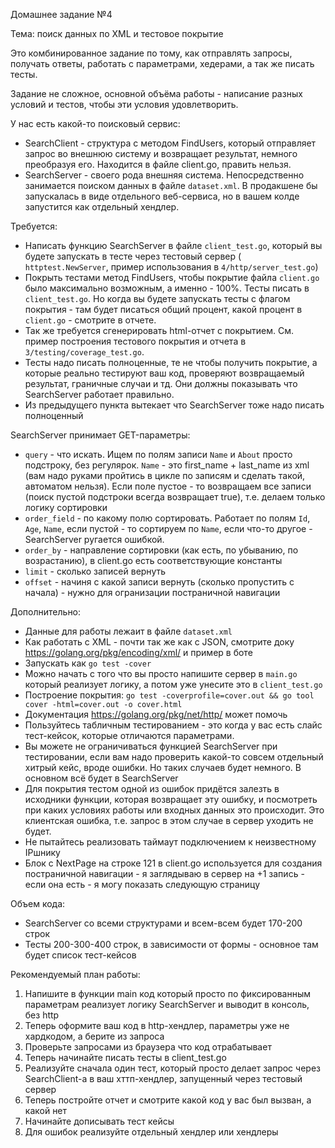 Домашнее задание №4

Тема: поиск данных по XML и тестовое покрытие

Это комбинированное задание по тому, как отправлять запросы, получать ответы, работать с параметрами, хедерами, а так же
писать тесты.

Задание не сложное, основной объёма работы - написание разных условий и тестов, чтобы эти условия удовлетворить.

У нас есть какой-то поисковый сервис:

* SearchClient - структура с методом FindUsers, который отправляет запрос во внешнюю систему и возвращает результат,
  немного преобразуя его. Находится в файле client.go, править нельзя.
* SearchServer - своего рода внешняя система. Непосредственно занимается поиском данных в файле `dataset.xml`. В
  продакшене бы запускалась в виде отдельного веб-сервиса, но в вашем колде запустится как отдельный хендлер.

Требуется:

* Написать функцию SearchServer в файле `client_test.go`, который вы будете запускать в тесте через тестовый сервер (
  `httptest.NewServer`, пример использования в `4/http/server_test.go`)
* Покрыть тестами метод FindUsers, чтобы покрытие файла `client.go` было максимально возможным, а именно - 100%. Тесты
  писать в `client_test.go`. Но когда вы будете запускать тесты с флагом покрытия - там будет писаться общий процент,
  какой процент в `client.go` - смотрите в отчете.
* Так же требуется сгенерировать html-отчет с покрытием. См. пример построения тестового покрытия и отчета в
  `3/testing/coverage_test.go`.
* Тесты надо писать полноценные, те не чтобы получить покрытие, а которые реально тестируют ваш код, проверяют
  возвращаемый результат, граничные случаи и тд. Они должны показывать что SearchServer работает правильно.
* Из предыдущего пункта вытекает что SearchServer тоже надо писать полноценный

SearchServer принимает GET-параметры:

* `query` - что искать. Ищем по полям записи `Name` и `About` просто подстроку, без регулярок. `Name` - это first_name +
  last_name из xml (вам надо руками пройтись в цикле по записям и сделать такой, автоматом нельзя). Если поле пустое -
  то возвращаем все записи (поиск пустой подстроки всегда возвращает true), т.е. делаем только логику сортировки
* `order_field` - по какому полю сортировать. Работает по полям `Id`, `Age`, `Name`, если пустой - то сортируем по
  `Name`, если что-то другое - SearchServer ругается ошибкой.
* `order_by` - направление сортировки (как есть, по убыванию, по возрастанию), в client.go есть соответствующие
  константы
* `limit` - сколько записей вернуть
* `offset` - начиня с какой записи вернуть (сколько пропустить с начала) - нужно для огранизации постраничной навигации

Дополнительно:

* Данные для работы лежаит в файле `dataset.xml`
* Как работать с XML - почти так же как с JSON, смотрите доку https://golang.org/pkg/encoding/xml/ и пример в боте
* Запускать как `go test -cover`
* Можно начать с того что вы просто напишите сервер в `main.go` который реализует логику, а потом уже унесите это в
  `client_test.go`
* Построение покрытия: `go test -coverprofile=cover.out && go tool cover -html=cover.out -o cover.html`
* Документация https://golang.org/pkg/net/http/ может помочь
* Пользуйтесь табличным тестированием - это когда у вас есть слайс тест-кейсок, которые отличаются параметрами.
* Вы можете не ограничиваться функцией SearchServer при тестировании, если вам надо проверить какой-то совсем отдельный
  хитрый кейс, вроде ошибки. Но таких случаев будет немного. В основном всё будет в SearchServer
* Для покрытия тестом одной из ошибок придётся залезть в исходники функции, которая возвращает эту ошибку, и посмотреть
  при каких условиях работы или входных данных это происходит. Это клиентская ошибка, т.е. запрос в этом случае в сервер
  уходить не будет.
* Не пытайтесь реализовать таймаут подключением к неизвестному IPшнику
* Блок c NextPage на строке 121 в client.go используется для создания постраничной навигации - я заглядываю в сервер на
  +1 запись - если она есть - я могу показать следующую страницу

Объем кода:

* SearchServer со всеми структурами и всем-всем будет 170-200 строк
* Тесты 200-300-400 строк, в зависимости от формы - основное там будет список тест-кейсов

Рекомендуемый план работы:

1. Напишите в функции main код который просто по фиксированным параметрам реализует логику SearchServer и выводит в
   консоль, без http
2. Теперь оформите ваш код в http-хендлер, параметры уже не хардкодом, а берите из запроса
3. Проверьте запросами из браузера что код отрабатывает
4. Теперь начинайте писать тесты в client_test.go
5. Реализуйте сначала один тест, который просто делает запрос через SearchClient-а в ваш хттп-хендлер, запущенный через
   тестовый сервер
6. Теперь постройте отчет и смотрите какой код у вас был вызван, а какой нет
7. Начинайте дописывать тест кейсы
8. Для ошибок реализуйте отдельный хендлер или хендлеры
